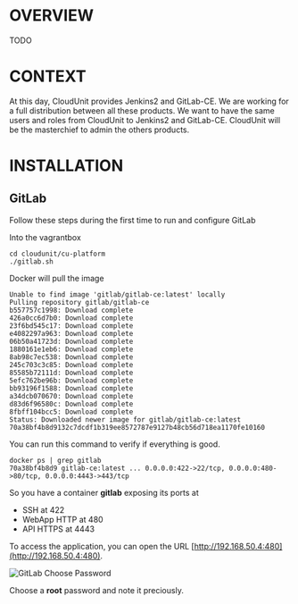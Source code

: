 # OVERVIEW

TODO

# CONTEXT

At this day, CloudUnit provides Jenkins2 and GitLab-CE. 
We are working for a full distribution between all these products.
We want to have the same users and roles from CloudUnit to Jenkins2 and GitLab-CE.
CloudUnit will be the masterchief to admin the others products.

# INSTALLATION

## GitLab

Follow these steps during the first time to run and configure GitLab

Into the vagrantbox 
```
cd cloudunit/cu-platform
./gitlab.sh
````

Docker will pull the image 

````
Unable to find image 'gitlab/gitlab-ce:latest' locally
Pulling repository gitlab/gitlab-ce
b557757c1998: Download complete
426a0cc6d7b0: Download complete
23f6bd545c17: Download complete
e4082297a963: Download complete
06b50a41723d: Download complete
1880161e1eb6: Download complete
8ab98c7ec538: Download complete
245c703c3c85: Download complete
85585b72111d: Download complete
5efc762be96b: Download complete
bb93196f1588: Download complete
a34dcb070670: Download complete
d83d6f96580c: Download complete
8fbff104bcc5: Download complete
Status: Downloaded newer image for gitlab/gitlab-ce:latest
70a38bf4b8d9132c7dcdf1b319ee8572787e9127b48cb56d718ea1170fe10160
````

You can run this command to verify if everything is good.

```
docker ps | grep gitlab
70a38bf4b8d9 gitlab-ce:latest ... 0.0.0.0:422->22/tcp, 0.0.0.0:480->80/tcp, 0.0.0.0:4443->443/tcp 
```

So you have a container **gitlab** exposing its ports at 
* SSH at 422
* WebApp HTTP at 480
* API HTTPS at 4443

To access the application, you can open the URL [http://192.168.50.4:480](http://192.168.50.4:480).

![GitLab Choose Password](img/gitlab-choose-password.png "Choose Password")    

Choose a **root** password and note it preciously.

 
